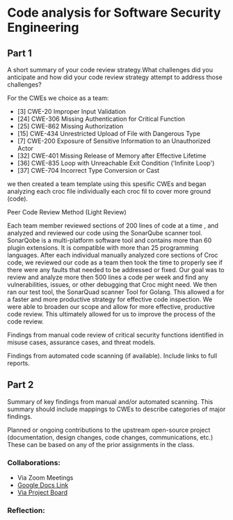 # Code analysis for Software Security Engineering



## Part 1
  
A short summary of your code review strategy.What challenges did you anticipate and how did your code review strategy attempt to address those challenges?

For the CWEs we choice as a team:

 * [3]	  CWE-20	Improper Input Validation
 * [24]	CWE-306	Missing Authentication for Critical Function
 * [25]	CWE-862	Missing Authorization
 * [15]	CWE-434	Unrestricted Upload of File with Dangerous Type
 * [7]	  CWE-200	Exposure of Sensitive Information to an Unauthorized Actor
 * [32]	CWE-401	Missing Release of Memory after Effective Lifetime
 * [36]	CWE-835	Loop with Unreachable Exit Condition ('Infinite Loop')
 * [37]	CWE-704	Incorrect Type Conversion or Cast

we then created a team template using this spesific CWEs and began analyzing each croc file individually each croc fil to cover more ground (code).

Peer Code Review Method (Light Review)

Each team member reviewed sections of  200 lines of code at a time , and analyzed and reviewed our code using the SonarQube scanner tool. SonarQobe is a multi-platform software tool and contains more than 60 plugin extensions. It is compatible with more than 25 programming languages. After each individual manually analyzed core sections of Croc code, we reviewed our code as a team then took the time to properly see if there were any faults that needed to be addressed or fixed. Our goal was to review and analyze more then 500 lines a code per week and find any vulnerabilities, issues, or other debugging that Croc might need. We then ran our test tool, the SonarQuad scanner Tool for Golang. This allowed a for a faster and more productive strategy for effective code inspection. We were able to broaden our scope and allow for more effective, productive code review.  This ultimately allowed for us to improve the process of the code review.


Findings from manual code review of critical security functions identified in misuse cases, assurance cases, and threat models.

Findings from automated code scanning (if available). Include links to full reports.



## Part 2
 
Summary of key findings from manual and/or automated scanning. This summary should include mappings to CWEs to describe categories of major findings.

Planned or ongoing contributions to the upstream open-source project (documentation, design changes, code changes, communications, etc.) These can be based on any of the prior assignments in the class.

 

### Collaborations:  
* Via Zoom Meetings
* [Google Docs Link](https://docs.google.com/document/d/1HUrJewfo7kQ76LBDpRS7hcHfIfXYbmgBH6v3eCQF67I/edit?usp=sharing)
* [Via Project Board](https://github.com/ZexiXin/CYBR8420/projects/1)



### Reflection:


